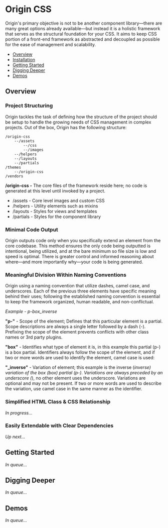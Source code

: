 # Origin CSS

Origin's primary objective is not to be another component library—there are many great options already available—but instead it is a holistic framework that serves as the structural foundation for your CSS. It aims to keep CSS portion of a front-end framework as abstracted and decoupled as possible for the ease of management and scalability.

- [Overview](#overview)
- [Installation](#installation)
- [Getting Started](#getting-started)
- [Digging Deeper](#digging-deeper)
- [Demos](#demos)

## <a name="overview"></a>Overview

### Project Structuring

Origin tackles the task of defining how the structure of the project should be setup to handle the growing needs of CSS management in complex projects. Out of the box, Origin has the following structure:

    /origin-css
        --/assets
            --/css
            --/images
        --/helpers
        --/layouts
        --/partials
    /themes
        --/origin-css
    /vendors

**/origin-css -** The core files of the framework reside here; no code is generated at this level until invoked by a project.

- /assets - Core level images and custom CSS
- /helpers - Utility elements such as mixins
- /layouts - Styles for views and templates
- /partials - Styles for the component library

### Minimal Code Output

Origin outputs code only when you specifically extend an element from the core codebase. This method ensures the only code being outputted is intentional, being utilized, and at the bare minimum so file size is low and speed is optimal. There is greater control and informed reasoning about where—and more importantly why—your code is being generated.

### Meaningful Division Within Naming Conventions

Origin using a naming convention that utilize dashes, camel case, and underscores. Each of the previous three elements have specific meaning behind their uses; following the established naming convention is essential to keep the framework organized, human readable, and non-conflictual.

*Example - p-box_inverse*

**"p-"** - Scope of the element; Defines that this particular element is a partial. Scope descriptions are always a single letter followed by a dash (-). Prefixing the scope of the element prevents conflicts with other class names or 3rd party plugins.

**"box"** - Identifies what type of element it is, in this example this partial (p-) is a box partial. Identifiers always follow the scope of the element, and if two or more words are used to identify the element, camel case is used:

**"\_inverse"** - Variation of element; this example is the inverse (_inverse) variation of the box (box) partial (p-). Variations are always preceded by an underscore (_), no other element uses the underscore. Variations are optional and may not be present. If two or more words are used to describe the variation, use camel case in the same manner as the identifier.

### Simplified HTML Class & CSS Relationship

*In progress...*

### Easily Extendable with Clear Dependencies

*Up next...*

## <a name="getting-started"></a>Getting Started

*In queue...*

## <a name="digging-deeper"></a>Digging Deeper

*In queue...*

## <a name="demos"></a>Demos

*In queue...*